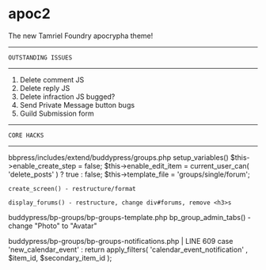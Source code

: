 apoc2
=====

The new Tamriel Foundry apocrypha theme!

-----------------------------------
	OUTSTANDING ISSUES
-----------------------------------
1) Delete comment JS
2) Delete reply JS
3) Delete infraction JS bugged?
4) Send Private Message button bugs
5) Guild Submission form

-----------------------------------
	CORE HACKS
-----------------------------------

bbpress/includes/extend/buddypress/groups.php
	setup_variables()
		$this->enable_create_step   = false;
		$this->enable_edit_item     = current_user_can( 'delete_posts' ) ? true : false;
		$this->template_file        = 'groups/single/forum';

	create_screen() - restructure/format

	display_forums() - restructure, change div#forums, remove <h3>s

buddypress/bp-groups/bp-groups-template.php
	bp_group_admin_tabs() - change "Photo" to "Avatar"

buddypress/bp-groups/bp-groups-notifications.php | LINE 609
	case 'new_calendar_event' :
		return apply_filters( 'calendar_event_notification' , $item_id, $secondary_item_id );